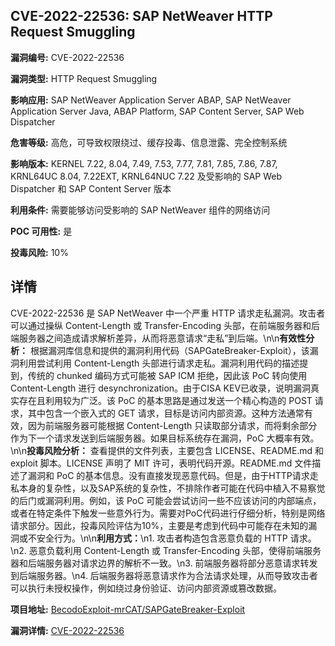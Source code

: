 ## CVE-2022-22536: SAP NetWeaver HTTP Request Smuggling

**漏洞编号:** CVE-2022-22536

**漏洞类型:** HTTP Request Smuggling

**影响应用:** SAP NetWeaver Application Server ABAP, SAP NetWeaver Application Server Java, ABAP Platform, SAP Content Server, SAP Web Dispatcher

**危害等级:** 高危，可导致权限绕过、缓存投毒、信息泄露、完全控制系统

**影响版本:** KERNEL 7.22, 8.04, 7.49, 7.53, 7.77, 7.81, 7.85, 7.86, 7.87, KRNL64UC 8.04, 7.22EXT, KRNL64NUC 7.22 及受影响的 SAP Web Dispatcher 和 SAP Content Server 版本

**利用条件:** 需要能够访问受影响的 SAP NetWeaver 组件的网络访问

**POC 可用性:** 是

**投毒风险:** 10%

## 详情

CVE-2022-22536 是 SAP NetWeaver 中一个严重 HTTP 请求走私漏洞。攻击者可以通过操纵 Content-Length 或 Transfer-Encoding 头部，在前端服务器和后端服务器之间造成请求解析差异，从而将恶意请求“走私”到后端。\n\n**有效性分析：** 根据漏洞库信息和提供的漏洞利用代码（SAPGateBreaker-Exploit），该漏洞利用尝试利用 Content-Length 头部进行请求走私。漏洞利用代码的描述提到，传统的 chunked 编码方式可能被 SAP ICM 拒绝，因此该 PoC 转向使用 Content-Length 进行 desynchronization。由于CISA KEV已收录，说明漏洞真实存在且利用较为广泛。该 PoC 的基本思路是通过发送一个精心构造的 POST 请求，其中包含一个嵌入式的 GET 请求，目标是访问内部资源。这种方法通常有效，因为前端服务器可能根据 Content-Length 只读取部分请求，而将剩余部分作为下一个请求发送到后端服务器。如果目标系统存在漏洞，PoC 大概率有效。\n\n**投毒风险分析：** 查看提供的文件列表，主要包含 LICENSE、README.md 和 exploit 脚本。LICENSE 声明了 MIT 许可，表明代码开源。README.md 文件描述了漏洞和 PoC 的基本信息。没有直接发现恶意代码。但是，由于HTTP请求走私本身的复杂性，以及SAP系统的复杂性，不排除作者可能在代码中植入不易察觉的后门或漏洞利用。例如，该 PoC 可能会尝试访问一些不应该访问的内部端点，或者在特定条件下触发一些意外行为。需要对PoC代码进行仔细分析，特别是网络请求部分。因此，投毒风险评估为10%，主要是考虑到代码中可能存在未知的漏洞或不安全行为。\n\n**利用方式：**\n1.  攻击者构造包含恶意负载的 HTTP 请求。\n2.  恶意负载利用 Content-Length 或 Transfer-Encoding 头部，使得前端服务器和后端服务器对请求边界的解析不一致。\n3.  前端服务器将部分恶意请求转发到后端服务器。\n4.  后端服务器将恶意请求作为合法请求处理，从而导致攻击者可以执行未授权操作，例如绕过身份验证、访问内部资源或篡改数据。

**项目地址:** [BecodoExploit-mrCAT/SAPGateBreaker-Exploit](https://github.com/BecodoExploit-mrCAT/SAPGateBreaker-Exploit)

**漏洞详情:** [CVE-2022-22536](https://nvd.nist.gov/vuln/detail/CVE-2022-22536)